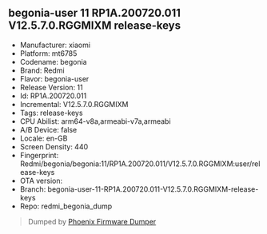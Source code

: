 ## begonia-user 11 RP1A.200720.011 V12.5.7.0.RGGMIXM release-keys
- Manufacturer: xiaomi
- Platform: mt6785
- Codename: begonia
- Brand: Redmi
- Flavor: begonia-user
- Release Version: 11
- Id: RP1A.200720.011
- Incremental: V12.5.7.0.RGGMIXM
- Tags: release-keys
- CPU Abilist: arm64-v8a,armeabi-v7a,armeabi
- A/B Device: false
- Locale: en-GB
- Screen Density: 440
- Fingerprint: Redmi/begonia/begonia:11/RP1A.200720.011/V12.5.7.0.RGGMIXM:user/release-keys
- OTA version: 
- Branch: begonia-user-11-RP1A.200720.011-V12.5.7.0.RGGMIXM-release-keys
- Repo: redmi_begonia_dump


>Dumped by [Phoenix Firmware Dumper](https://github.com/DroidDumps/phoenix_firmware_dumper)
